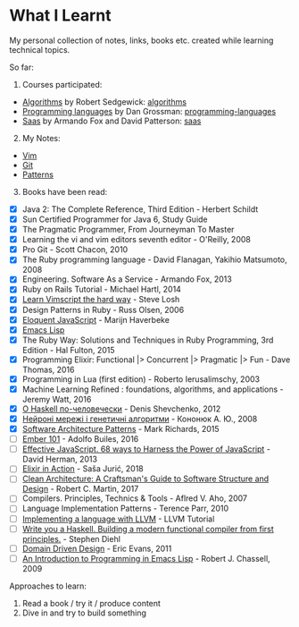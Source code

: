 # What I Learnt

My personal collection of notes, links, books etc. created while learning technical topics.

So far:

1. Courses participated:
  - [Algorithms](https://www.coursera.org/course/algs4partI) by Robert Sedgewick: [algorithms](course/algorithms)
  - [Programming languages](https://www.coursera.org/course/proglang) by Dan Grossman: [programming-languages](course/programming-languages)
  - [Saas](https://www.edx.org/course/engineering-software-service-uc-berkeleyx-cs169-1x) by Armando Fox and David Patterson: [saas](course/saas)
2. My Notes:
  - [Vim](https://gist.github.com/veelenga/401f8a30d9adad6ca899)
  - [Git](https://gist.github.com/veelenga/ce6d03140379beeb879c)
  - [Patterns](patterns)
3. Books have been read:
  * [x] Java 2: The Complete Reference, Third Edition - Herbert Schildt
  * [x] Sun Certified Programmer for Java 6, Study Guide
  * [x] The Pragmatic Programmer, From Journeyman To Master
  * [x] Learning the vi and vim editors seventh editor - O'Reilly, 2008
  * [x] Pro Git - Scott Chacon, 2010
  * [x] The Ruby programming language - David Flanagan, Yakihio Matsumoto, 2008
  * [x] Engineering. Software As a Service - Armando Fox, 2013
  * [x] Ruby on Rails Tutorial - Michael Hartl, 2014
  * [x] [Learn Vimscript the hard way](http://learnvimscriptthehardway.stevelosh.com/) - Steve Losh
  * [x] Design Patterns in Ruby - Russ Olsen, 2006
  * [x] [Eloquent JavaScript](http://eloquentjavascript.net) - Marijn Haverbeke
  * [x] [Emacs Lisp](https://www2.cs.arizona.edu/classes/cs352/fall15/emacslisp.pdf)
  * [x] The Ruby Way: Solutions and Techniques in Ruby Programming, 3rd Edition - Hal Fulton, 2015
  * [x] Programming Elixir: Functional |> Concurrent |> Pragmatic |> Fun - Dave Thomas, 2016
  * [x] Programming in Lua (first edition) - Roberto Ierusalimschy, 2003
  * [x] Machine Learning Refined : foundations, algorithms, and applications - Jeremy Watt, 2016
  * [x] [О Haskell по-человечески](https://www.ohaskell.guide) - Denis Shevchenko, 2012 
  * [x] [Нейроні мережі і генетичні алгоритми](http://fs.onu.edu.ua/clients/client11/web11/metod/imem/neyron.pdf) - Кононюк А. Ю., 2008
  * [x] [Software Architecture Patterns](http://www.oreilly.com/programming/free/software-architecture-patterns.csp) - Mark Richards, 2015
  * [ ] [Ember 101](https://leanpub.com/ember-cli-101) - Adolfo Builes, 2016
  * [ ] [Effective JavaScript. 68 ways to Harness the Power of JavaScript](https://www.amazon.com/Effective-JavaScript-Specific-Software-Development/dp/0321812182) - David Herman, 2013 
  * [ ] [Elixir in Action](https://www.manning.com/books/elixir-in-action) - Saša Jurić, 2018
  * [ ] [Clean Architecture: A Craftsman's Guide to Software Structure and Design](https://www.safaribooksonline.com/library/view/clean-architecture-a/9780134494272/) - Robert C. Martin, 2017
  * [ ] Compilers. Principles, Technics & Tools - Aflred V. Aho, 2007
  * [ ] Language Implementation Patterns - Terence Parr, 2010
  * [ ] [Implementing a language with LLVM](https://llvm.org/docs/tutorial/index.html) - LLVM Tutorial
  * [ ] [Write you a Haskell. Building a modern functional compiler from first principles.](http://dev.stephendiehl.com/fun/index.html) - Stephen Diehl
  * [ ] [Domain Driven Design](https://www.amazon.com/Domain-Driven-Design-Tackling-Complexity-Software/dp/0321125215) - Eric Evans, 2011
  * [ ] [An Introduction to Programming in Emacs Lisp](https://www.gnu.org/software/emacs/manual/pdf/eintr.pdf) - Robert J. Chassell, 2009

Approaches to learn:

1. Read a book / try it / produce content
2. Dive in and try to build something
